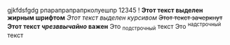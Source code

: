 gjkfdsfgdg рпарапрапрапрколуешпр 12345  !
**Этот текст выделен жирным шрифтом**
_Этот текст выделен курсивом_
~~Этот текст зачеркнут~~
**Этот текст _чрезввычайно_ важен**
Это <sub>подстрочный</sub> текст
Это <sup>надстрочный</sup> текст
